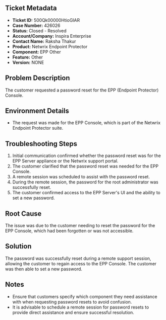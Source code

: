 ## Ticket Metadata
- **Ticket ID:** 500Qk00000HtioGIAR
- **Case Number:** 426026
- **Status:** Closed - Resolved
- **Account/Company:** Inspira Enterprise
- **Contact Name:** Raksha Thakur
- **Product:** Netwrix Endpoint Protector
- **Component:** EPP Other
- **Feature:** Other
- **Version:** NONE

## Problem Description
The customer requested a password reset for the EPP (Endpoint Protector) Console.

## Environment Details
- The request was made for the EPP Console, which is part of the Netwrix Endpoint Protector suite.

## Troubleshooting Steps
1. Initial communication confirmed whether the password reset was for the EPP Server appliance or the Netwrix support portal.
2. The customer clarified that the password reset was needed for the EPP Console.
3. A remote session was scheduled to assist with the password reset.
4. During the remote session, the password for the root administrator was successfully reset.
5. The customer confirmed access to the EPP Server's UI and the ability to set a new password.

## Root Cause
The issue was due to the customer needing to reset the password for the EPP Console, which had been forgotten or was not accessible.

## Solution
The password was successfully reset during a remote support session, allowing the customer to regain access to the EPP Console. The customer was then able to set a new password.

## Notes
- Ensure that customers specify which component they need assistance with when requesting password resets to avoid confusion.
- It is advisable to schedule a remote session for password resets to provide direct assistance and ensure successful resolution.